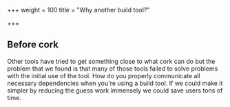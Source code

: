 +++
weight = 100
title = "Why another build tool?"

+++

## Before cork

Other tools have tried to get something close to what cork can do but the
problem that we found is that many of those tools failed to solve problems
with the initial use of the tool. How do you properly communicate all
necessary dependencies when you're using a build tool. If we could make it
simpler by reducing the guess work immensely we could save users tons of time.